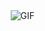 <img align="right" alt="GIF" src="https://media.licdn.com/dms/image/D4E16AQEcl9j2pWpyRw/profile-displaybackgroundimage-shrink_350_1400/0/1696463930873?e=1706745600&v=beta&t=7HUmt2rsN58EcRqS7y6izb9hPDSN8pus0_9JrNCnXSw" />
